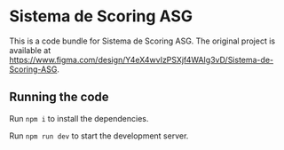 
  # Sistema de Scoring ASG

  This is a code bundle for Sistema de Scoring ASG. The original project is available at https://www.figma.com/design/Y4eX4wvIzPSXjf4WAIg3vD/Sistema-de-Scoring-ASG.

  ## Running the code

  Run `npm i` to install the dependencies.

  Run `npm run dev` to start the development server.
  